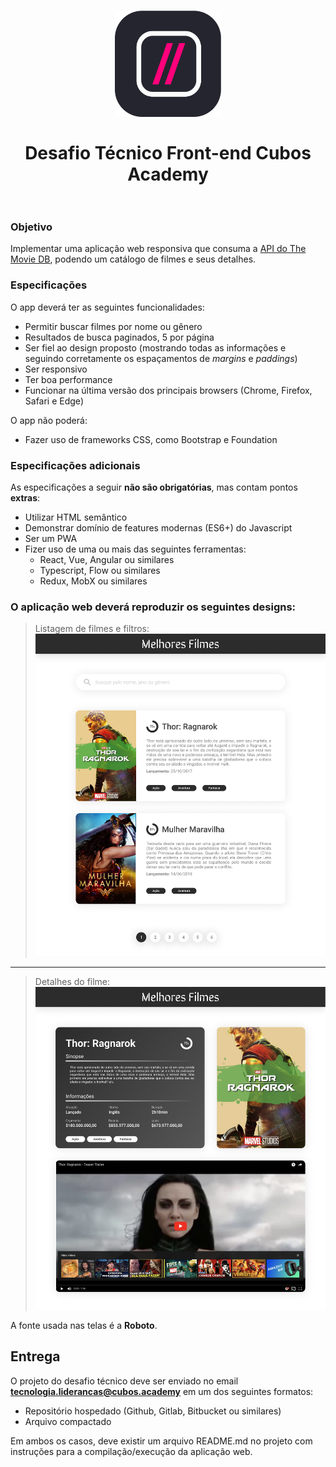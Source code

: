 <h1 align="center">
    <img alt="Cubos Academy" width="170" src="cubos_academy.png" />
    </br>
    </br>
    Desafio Técnico Front-end Cubos Academy
    </br>
    </br>
</h1>

### Objetivo

Implementar uma aplicação web responsiva que consuma a [API do The Movie DB](https://www.themoviedb.org/documentation/api), podendo um catálogo de filmes e seus detalhes.

### Especificações

O app deverá ter as seguintes funcionalidades:
- Permitir buscar filmes por nome ou gênero
- Resultados de busca paginados, 5 por página
- Ser fiel ao design proposto (mostrando todas as informações e seguindo corretamente os espaçamentos de _margins_ e _paddings_)
- Ser responsivo
- Ter boa performance
- Funcionar na última versão dos principais browsers (Chrome, Firefox, Safari e Edge)

O app não poderá:
- Fazer uso de frameworks CSS, como Bootstrap e Foundation

### Especificações adicionais

As especificações a seguir **não são obrigatórias**, mas contam pontos **extras**:
- Utilizar HTML semântico
- Demonstrar domínio de features modernas (ES6+) do Javascript
- Ser um PWA
- Fizer uso de uma ou mais das seguintes ferramentas:
    - React, Vue, Angular ou similares
    - Typescript, Flow ou similares
    - Redux, MobX ou similares

### O aplicação web deverá reproduzir os seguintes designs:

> Listagem de filmes e filtros:
> ![](lista.png)

---

> Detalhes do filme:
> ![](detalhes.png)

A fonte usada nas telas é a **Roboto**.

## Entrega

O projeto do desafio técnico deve ser enviado no email **tecnologia.liderancas@cubos.academy** em um dos seguintes formatos:
- Repositório hospedado (Github, Gitlab, Bitbucket ou similares)
- Arquivo compactado

Em ambos os casos, deve existir um arquivo README.md no projeto com instruções para a compilação/execução da aplicação web.
